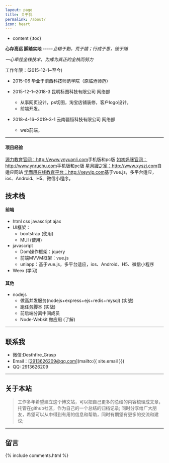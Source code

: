 ```yaml
---
layout: page
title: 关于我
permalink: /about/
icon: heart
---
```


* content
{:toc}

**心存高远 脚踏实地**
*-----业精于勤，荒于嬉；行成于思，毁于随*

*一心牵挂全栈技术，为成为真正的全栈而努力*

工作年限：(2015-12-1~至今)

* 2015-06 毕业于滇西科技师范学院（原临沧师范）

* 2015-12-1~2018-3 昆明标图科技有限公司 网络部
    * 从事网页设计，ps切图，淘宝店铺装修，客户logo设计。
    * 前端开发。
* 2018-4-16~2019-3-1 云南疆恒科技有限公司 网络部
    * web前端。

---

#### 项目经验

<a href="http://www.ynyuanli.com">源力教育官网：http://www.ynyuanli.com</a>手机版和pc版
<a href="http://www.ynruchu.com">如初妈咪官网：http://www.ynruchu.com</a>手机版和pc版
<a href="http://www.xyszj.com">星月嫂之家：http://www.xyszj.com</a>自适应网站
<a href="http://xeyvip.com">学而用在线教育平台：http://xeyvip.com</a>基于vue.js，多平台适应，ios、Android、H5、微信小程序。



## 技术栈

#### 前端

* html css javascript ajax
* UI框架：
    * bootstrap (使用)
    * MUI (使用)
* javascript
    * Dom操作框架：jquery
    * 前端MVVM框架：vue.js 
    * uniapp：基于vue.js，多平台适应，ios、Android、H5、微信小程序 
* Weex (学习)

#### 其他

* nodejs
    * 做高并发服务(nodejs+express+ejs+redis+mysql) (实战)
    * 跑任务脚本 (实战)
    * 前后端分离中间成员
    * Node-Webkit 做应用 (了解)

---

## 联系我

* 微信:Desthfire_Grasp
* Email：[2913626209@qq.com](mailto:{{ site.email }})
* QQ: 2913626209

---

## 关于本站

> 工作多年希望建立这个博文站，可以把自己更多的总结的内容梳理成文章，托管在github社区，作为自己的一个总结的归档记录;
> 同时分享给广大朋友，希望可以从中得到有用的信息和帮助，同时有期望有更多的交流和建议;

---

## 留言

{% include comments.html %}
